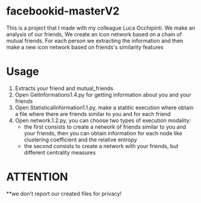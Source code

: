 # facebookid-masterV2

This is a project that I made with my colleague Luca Occhipinti. We make an analysis of our friends, We create an icon network based on a chain of mutual friends. For each person we extracting the information and then make a new icon network based on friends's similarity features

# Usage

1.  Extracts your friend and mutual_friends 
2.  Open GetInformations1.4.py for getting information about you and your friends
3.  Open StatisticalInformation1.1.py, make a statitic execution where obtain a file where there are friends similar to you and for each friend
4.  Open network.1.2.py, you can choose two types of execution modality:
       *  the first consists to create a network of friends similar to you and your friends, then you can obtain information for each node like clustering coefficient and the relative entropy
       *  the second consists to create a network with your friends, but different centrality measures 

# ATTENTION
**we don't report our created files for privacy!

